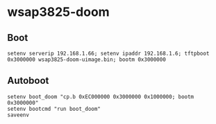 # wsap3825-doom

## Boot

```
setenv serverip 192.168.1.66; setenv ipaddr 192.168.1.6; tftpboot 0x3000000 wsap3825-doom-uimage.bin; bootm 0x3000000
```

## Autoboot

```
setenv boot_doom "cp.b 0xEC000000 0x3000000 0x1000000; bootm 0x3000000"
setenv bootcmd "run boot_doom"
saveenv
```
